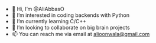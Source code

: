 - 👋 Hi, I’m @AliAbbasO
- 👀 I’m interested in coding backends with Python
- 🌱 I’m currently learning C/C++
- 💞️ I’m looking to collaborate on big brain projects
- 📫 You can reach me via email at alioonwala@gmail.com

<!---
AliAbbasO/AliAbbasO is a ✨ special ✨ repository because its `README.md` (this file) appears on your GitHub profile.
You can click the Preview link to take a look at your changes.
--->
